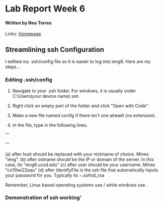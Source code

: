 # **Lab Report Week 6**
#### Written by Neo Torres

Links:
[Homepage](https://nickpizzablock.github.io/cse15l-lab-reports/)

## Streamlining ssh Configuration
I editied my .ssh/config file so it is easier to log into ieng6. Here are my steps...
<!-- Add a picture of -->
### Editing .ssh/config 
1. Navigate to your .ssh folder. For windows, it is usually under C:\Users\(your device name)\.ssh

2. Right click an empty part of the folder and click "Open with Code".

3. Make a new file named conifg if there isn't one alreadt (no extension).

4. In the file, type in the following lines.

'''

'''

(a) after host should be replaced with your nickname of choice. Mines "ieng".
(b) after ostname should be the IP or domain of the server. In this case, its "ieng6.ucsd.edu"
(c) after user should be your username. Mines "cs15lwi22aqu"
(d) after IdentifyFile is the ssh file that automatically inputs your password for you. Typically its ~\.ssh\id_rsa

Remember, Linux based operating systems use / while windows use \.


### Demonstration of ssh working'

###
